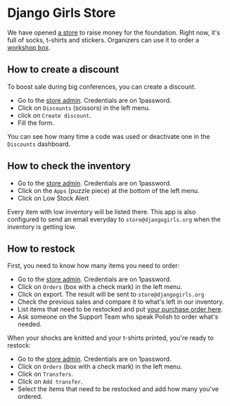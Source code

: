 # Django Girls Store

We have opened [a store](https://store.djangogirls.org/) to raise money for the foundation. Right now, it's full of socks, t-shirts and stickers. Organizers can use it to order a [workshop box](https://store.djangogirls.org/products/django-girls-workshop-box).

## How to create a discount

To boost sale during big conferences, you can create a discount.

- Go to the [store admin](https://django-girls.myshopify.com/admin). Credentials are on 1password.
- Click on `Discounts` (scissors) in the left menu.
- click on `Create discount`.
- Fill the form.

You can see how many time a code was used or deactivate one in the `Discounts` dashboard.

## How to check the inventory

- Go to the [store admin](https://django-girls.myshopify.com/admin). Credentials are on 1password.
- Click on the `Apps` (puzzle piece) at the bottom of the left menu.
- Click on Low Stock Alert

Every item with low inventory will be listed there. This app is also configured to send an email everyday to `store@djangogirls.org` when the inventory is getting low. 

## How to restock

First, you need to know how many items you need to order:

- Go to the [store admin](https://django-girls.myshopify.com/admin). Credentials are on 1password.
- Click on `Orders` (box with a check mark) in the left menu.
- Click on export. The result will be sent to `store@djangogirls.org`
- Check the previous sales and compare it to what's left in our inventory.
- List items that need to be restocked and put [your purchase order here](https://drive.google.com/drive/folders/0BxqF-fMgUfHUaW1zaUl1YWNQZ2c?usp=sharing).
- Ask someone on the Support Team who speak Polish to order what's needed.

When your shocks are knitted and your t-shirts printed, you're ready to restock:

- Go to the [store admin](https://django-girls.myshopify.com/admin). Credentials are on 1password.
- Click on `Orders` (box with a check mark) in the left menu.
- Click on `Transfers`.
- Click on `Add transfer`.
- Select the items that need to be restocked and add how many you've ordered.